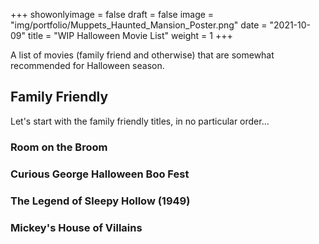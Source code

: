+++
showonlyimage = false
draft = false
image = "img/portfolio/Muppets_Haunted_Mansion_Poster.png"
date = "2021-10-09"
title = "WIP Halloween Movie List"
weight = 1
+++

A list of movies (family friend and otherwise) that are somewhat recommended for Halloween season.
<!--more-->

## Family Friendly

Let's start with the family friendly titles, in no particular order...
### Room on the Broom
### Curious George Halloween Boo Fest
### The Legend of Sleepy Hollow (1949)
### Mickey's House of Villains

